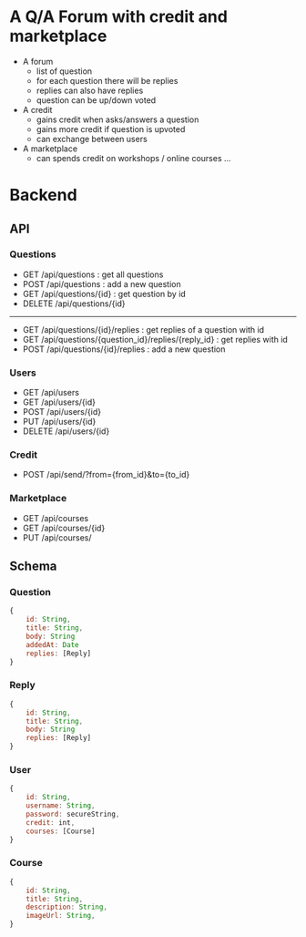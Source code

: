 # A Q/A Forum with credit and marketplace
- A forum
  - list of question
  - for each question there will be replies
  - replies can also have replies
  - question can be up/down voted
- A credit
  - gains credit when asks/answers a question
  - gains more credit if question is upvoted
  - can exchange between users
- A marketplace
  - can spends credit on workshops / online courses ...

# Backend 
## API

### Questions
- GET /api/questions : get all questions
- POST /api/questions : add a new question
- GET /api/questions/{id} : get question by id
- DELETE /api/questions/{id}
- --
- GET /api/questions/{id}/replies : get replies of a question with id
- GET /api/questions/{question_id}/replies/{reply_id} : get replies with id
- POST /api/questions/{id}/replies : add a new question

### Users
- GET /api/users
- GET /api/users/{id}
- POST /api/users/{id}
- PUT /api/users/{id}
- DELETE /api/users/{id}

### Credit
- POST /api/send/?from={from_id}&to={to_id}

### Marketplace
- GET /api/courses
- GET /api/courses/{id}
- PUT /api/courses/

## Schema

### Question
```javascript
{
    id: String,
    title: String,
    body: String
    addedAt: Date
    replies: [Reply]
}
```
### Reply
```javascript
{
    id: String,
    title: String,
    body: String
    replies: [Reply]
}
```
### User
```javascript
{
    id: String,
    username: String,
    password: secureString,
    credit: int,
    courses: [Course]
}
```
### Course
```javascript
{
    id: String,
    title: String,
    description: String,
    imageUrl: String,
}
```
